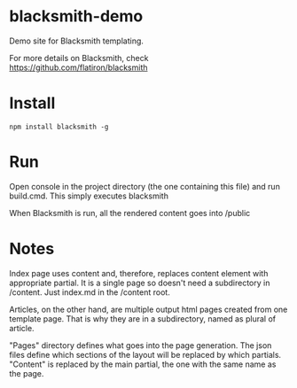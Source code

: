 blacksmith-demo
===============

Demo site for Blacksmith templating.

For more details on Blacksmith, check
https://github.com/flatiron/blacksmith

Install
=======
	npm install blacksmith -g

Run
===
Open console in the project directory (the one containing this file) and run build.cmd. This simply executes
	blacksmith

When Blacksmith is run, all the rendered content goes into 
/public

Notes
=====
Index page uses content and, therefore, replaces content element with appropriate partial.
It is a single page so doesn't need a subdirectory in /content. Just index.md in the /content root.

Articles, on the other hand, are multiple output html pages created from one template page. That is why they are in a subdirectory, named as plural of article.

"Pages" directory defines what goes into the page generation. The json files define which sections of the layout will be replaced by which partials. "Content" is replaced by the main partial, the one with the same name as the page.